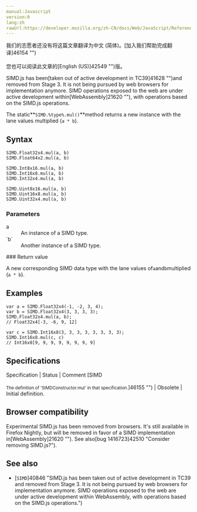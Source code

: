 ```yaml
---
manual:Javascript
version:0
lang:zh
rawUrl:https://developer.mozilla.org/zh-CN/docs/Web/JavaScript/Reference/Global_Objects/SIMD/mul
---
```




<bdi>我们的志愿者还没有将这篇文章翻译为<bdi>中文 (简体)</bdi>。[加入我们帮助完成翻译]46154 "")<br></br>您也可以阅读此文章的[English (US)]42549 "")版。</bdi>






SIMD.js has been[taken out of active development in TC39]41628 "")and removed from Stage 3. It is not being pursued by web browsers for implementation anymore. SIMD operations exposed to the web are under active development within[WebAssembly]21620 ""), with operations based on the SIMD.js operations.



The static**`SIMD.%type%.mul()`**method returns a new instance with the lane values multiplied (`a * b`).


## Syntax<a name="Syntax"></a>

```
SIMD.Float32x4.mul(a, b)
SIMD.Float64x2.mul(a, b)

SIMD.Int8x16.mul(a, b)
SIMD.Int16x8.mul(a, b)
SIMD.Int32x4.mul(a, b)

SIMD.Uint8x16.mul(a, b)
SIMD.Uint16x8.mul(a, b)
SIMD.Uint32x4.mul(a, b)

```

### Parameters<a name="Parameters"></a>
<dl><dt id=''>a</dt><dd>An instance of a SIMD type.</dd><dt id=''>`b`</dt><dd>Another instance of a SIMD type.</dd></dl>
### Return value<a name="Return_value"></a>


A new corresponding SIMD data type with the lane values of`a`and`b`multiplied (`a * b`).


## Examples<a name="Examples"></a>

```
var a = SIMD.Float32x4(-1, -2, 3, 4);
var b = SIMD.Float32x4(3, 3, 3, 3);
SIMD.Float32x4.mul(a, b);
// Float32x4[-3, -6, 9, 12]

var c = SIMD.Int16x8(3, 3, 3, 3, 3, 3, 3, 3);
SIMD.Int16x8.mul(c, c)
// Int16x8[9, 9, 9, 9, 9, 9, 9, 9]
```

## Specifications<a name="Specifications"></a>

Specification | Status | Comment 
[SIMD<br></br><small>The definition of &#39;SIMDConstructor.mul&#39; in that specification.</small>]46155 "") | Obsolete | Initial definition. 


## Browser compatibility<a name="Browser_compatibility"></a>


Experimental SIMD.js has been removed from browsers. It&#39;s still available in Firefox Nightly, but will be removed in favor of a SIMD implementation in[WebAssembly]21620 ""). See also[bug 1416723]42510 "Consider removing SIMD.js?").


## See also<a name="See_also"></a>

* [`SIMD`]40846 "SIMD.js has been taken out of active development in TC39 and removed from Stage 3. It is not being pursued by web browsers for implementation anymore. SIMD operations exposed to the web are under active development within WebAssembly, with operations based on the SIMD.js operations.")



